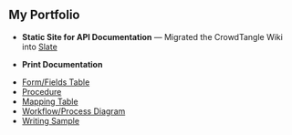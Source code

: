 
My Portfolio
------------

* **Static Site for API Documentation** — Migrated the CrowdTangle Wiki into [Slate](https://inshuu.github.io/slate/) 

* **Print Documentation**
- [Form/Fields Table](https://github.com/inshuu/slate/blob/master/form_fields_table_example1.jpg)
- [Procedure](https://github.com/inshuu/slate/blob/master/procedure_example.jpg)
- [Mapping Table](https://github.com/inshuu/slate/blob/master/table_example1.jpg)
- [Workflow/Process Diagram](https://github.com/inshuu/slate/blob/master/workflow_example2.jpg)
- [Writing Sample](https://github.com/inshuu/slate/blob/master/writing_sample1.jpg)
